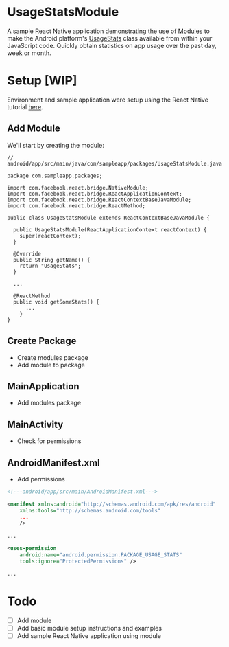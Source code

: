 # UsageStatsModule
A sample React Native application demonstrating the use of [Modules](https://facebook.github.io/react-native/docs/native-modules-android.html) to make the Android platform's [UsageStats](https://developer.android.com/reference/android/app/usage/UsageStats.html) class available from within your JavaScript code. Quickly obtain statistics on app usage over the past day, week or month.

# Setup [WIP]
Environment and sample application were setup using the React Native tutorial [here](https://facebook.github.io/react-native/docs/getting-started.html).

## Add Module
We'll start by creating the module:
```
// android/app/src/main/java/com/sampleapp/packages/UsageStatsModule.java

package com.sampleapp.packages;

import com.facebook.react.bridge.NativeModule;
import com.facebook.react.bridge.ReactApplicationContext;
import com.facebook.react.bridge.ReactContextBaseJavaModule;
import com.facebook.react.bridge.ReactMethod;

public class UsageStatsModule extends ReactContextBaseJavaModule {

  public UsageStatsModule(ReactApplicationContext reactContext) {
    super(reactContext);
  }

  @Override
  public String getName() {
    return "UsageStats";
  }

  ...

  @ReactMethod
  public void getSomeStats() {
      ...
    }
}

```

## Create Package
+ Create modules package
+ Add module to package

## MainApplication
+ Add modules package

## MainActivity
+ Check for permissions

## AndroidManifest.xml
+ Add permissions
```xml
<!---android/app/src/main/AndroidManifest.xml--->

<manifest xmlns:android="http://schemas.android.com/apk/res/android"
    xmlns:tools="http://schemas.android.com/tools"
    ...
    />
    
...

<uses-permission
    android:name="android.permission.PACKAGE_USAGE_STATS"
    tools:ignore="ProtectedPermissions" />

...

```

# Todo
- [ ] Add module
- [ ] Add basic module setup instructions and examples
- [ ] Add sample React Native application using module
